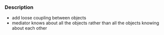 ### Description

- add loose coupling between objects
- mediator knows about all the objects rather than all the objects knowing about each other
